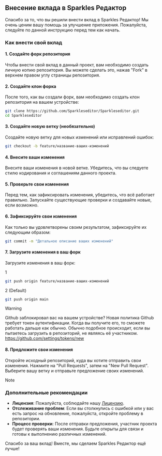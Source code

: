 ## Внесение вклада в Sparkles Редактор

Спасибо за то, что вы решили внести вклад в Sparkles Редактор! Мы очень ценим вашу помощь за улучшение приложения. Пожалуйста, следуйте по данной инструкцию перед тем как начать.

### Как внести свой вклад

#### 1. Создайте форк репозитория
Чтобы внести свой вклад в данный проект, вам необходимо создать личную копию репозитория. Вы можете сделать это, нажав "Fork" в верхнем правом углу страницы репозитория.

#### 2. Создайте клон форка
После того, как вы создали форк, вам необходимо создать клон репозитория на вашем устройстве:

```bash
git clone https://github.com/Sparkleseditor/Sparkleseditor.git
cd Sparkleseditor
```

#### 3. Создайте новую ветку (необязательно)
Создайте новую ветку для новых изменений или исправлений ошибок: 

```bash
git checkout -b feature/название-ваших-изменений
```

#### 4. Внесите ваши изменения
Внесите ваши изменения в новой ветке. Убедитесь, что вы следуете стилю кодирования и соглашениям данного проекта.

#### 5. Проверьте свои изменения
Перед тем, как зафиксировать изменения, убедитесь, что всё работает правильно. Запускайте существующие проверки и создавайте новые, если возможно.

#### 6. Зафиксируйте свои изменения
Как только вы удовлетворены своим результатом, зафиксируйте их следующим образом:

```bash
git commit -m "Детальное описание ваших изменений"
```

#### 7. Загрузите изменения в ваш форк
Загрузите изменения в ваш форк:

1
```bash
git push origin feature/название-ваших-изменений
```
2 (Default)
```bash
git push origin main
```

> [!Warning]
> Github заблокировал вас на вашем устройстве? Новая политика Github требует токен аутентификации. Когда вы получите его, то сможете работать дальше как обычно. Обычно подобное происходит, если вы пытаетесь загрузить в репозиторий, не являясь её участником.
> https://github.com/settings/tokens/new

#### 8. Предложите свои изменения
Откройте исходный репозиторий, куда вы хотите отправить свои изменения. Нажмите на "Pull Requests", затем на "New Pull Request". Выберите вашу ветку и отправьте предложение своих изменений.

> [!Note]
>  ### Дополнительные рекомендации
> - **Лицензия**: Пожалуйста, соблюдайте нашу [Лицензию](license).
> - **Отслеживание проблем**: Если вы столкнулись с ошибкой или у вас есть запрос на обновление, пожалуйста, откройте проблему в репозитории.
> - **Процесс проверки**: После отправки предложения, участник проекта будет проверять ваши изменения. Будьте открыты для связи и готовы к выполнению различных изменений.

Спасибо за ваш вклад! Вместе, мы сделаем Sparkles Редактор ещё лучше!
